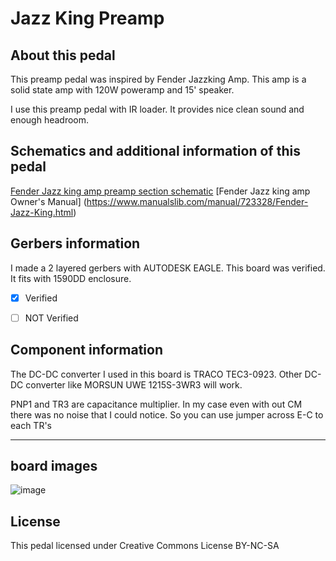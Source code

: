 # Jazz King Preamp 

## About this pedal
This preamp pedal was inspired by Fender Jazzking Amp. This amp is a solid state amp with 120W poweramp and 15' speaker. 

I use this preamp pedal with IR loader. It provides nice clean sound and enough headroom. 

## Schematics and additional information of this pedal


[Fender Jazz king amp preamp section schematic](https://www.zikinf.com/manuels/fender-jazz-king-schema-interne-2-28888.pdf)
[Fender Jazz king amp Owner's Manual] (https://www.manualslib.com/manual/723328/Fender-Jazz-King.html)

## Gerbers information
I made a 2 layered gerbers with AUTODESK EAGLE. This board was verified. It fits with 1590DD enclosure. 
- [x] Verified
- [ ] NOT Verified


## Component information
The DC-DC converter I used in this board is TRACO TEC3-0923. Other DC-DC converter like MORSUN UWE 1215S-3WR3 will work.

PNP1 and TR3 are capacitance multiplier. In my case even with out CM there was no noise that I could notice. So you can use jumper across E-C to each TR's



---
## board images


![image](https://user-images.githubusercontent.com/53999927/204090862-409e1f8e-557a-4761-81e3-c39f50a50d23.png)


## License
This pedal licensed under Creative Commons License BY-NC-SA
